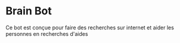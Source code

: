 # Brain Bot
Ce bot est conçue pour faire des recherches sur internet et aider les personnes en recherches d'aides
